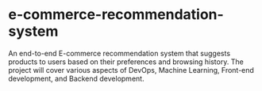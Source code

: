 # e-commerce-recommendation-system
An end-to-end E-commerce recommendation system that suggests products to users based on their preferences and browsing history. The project will cover various aspects of DevOps, Machine Learning, Front-end development, and Backend development.
